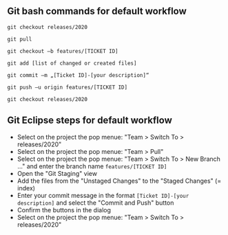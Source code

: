 ## Git bash commands for default workflow

```
git checkout releases/2020

git pull

git checkout –b features/[TICKET ID]

git add [list of changed or created files]

git commit –m „[Ticket ID]-[your description]“

git push –u origin features/[TICKET ID]

git checkout releases/2020
```

## Git Eclipse steps for default workflow

* Select on the project the pop menue: "Team > Switch To > releases/2020"
* Select on the project the pop menue: "Team > Pull"
* Select on the project the pop menue: "Team > Switch To > New Branch ..." and enter the branch name `features/[TICKET ID]`
* Open the "Git Staging" view
* Add the files from the "Unstaged Changes" to the "Staged Changes" (= index)
* Enter your commit message in the format `[Ticket ID]-[your description]` and select the "Commit and Push" button
* Confirm the buttons in the dialog
* Select on the project the pop menue: "Team > Switch To > releases/2020"
